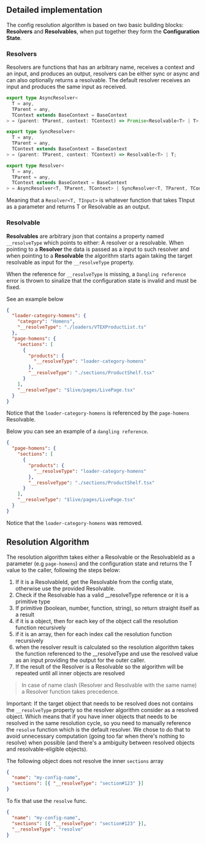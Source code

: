 ## Detailed implementation

The config resolution algorithm is based on two basic building blocks: **Resolvers** and **Resolvables**, when put together they form the **Configuration State**.

### Resolvers

Resolvers are functions that has an arbitrary name, receives a context and an input, and produces an output, resolvers can be either sync or async and can also optionally returns a resolvable. The default resolver receives an input and produces the same input as received.

```ts
export type AsyncResolver<
  T = any,
  TParent = any,
  TContext extends BaseContext = BaseContext
> = (parent: TParent, context: TContext) => Promise<Resolvable<T> | T>;

export type SyncResolver<
  T = any,
  TParent = any,
  TContext extends BaseContext = BaseContext
> = (parent: TParent, context: TContext) => Resolvable<T> | T;

export type Resolver<
  T = any,
  TParent = any,
  TContext extends BaseContext = BaseContext
> = AsyncResolver<T, TParent, TContext> | SyncResolver<T, TParent, TContext>;
```

Meaning that a `Resolver<T, TInput>` is whatever function that takes TInput as a parameter and returns T or Resolvable<T> as an output.

### Resolvable

**Resolvables** are arbitrary json that contains a property named `__resolveType` which points to either: A resolver or a resolvable. When pointing to a **Resolver** the data is passed as a input to such resolver and when pointing to a **Resolvable** the algorithm starts again taking the target resolvable as input for the `__resolveType` property.

When the reference for `__resolveType` is missing, a `Dangling reference` error is thrown to sinalize that the configuration state is invalid and must be fixed.

See an example below

```json
{
  "loader-category-homens": {
    "category": "Homens",
    "__resolveType": "./loaders/VTEXProductList.ts"
  },
  "page-homens": {
    "sections": [
      {
        "products": {
          "__resolveType": "loader-category-homens"
        },
        "__resolveType": "./sections/ProductShelf.tsx"
      }
    ],
    "__resolveType": "$live/pages/LivePage.tsx"
  }
}
```

Notice that the `loader-category-homens` is referenced by the `page-homens` Resolvable.

Below you can see an example of a `dangling reference`.

```json
{
  "page-homens": {
    "sections": [
      {
        "products": {
          "__resolveType": "loader-category-homens"
        },
        "__resolveType": "./sections/ProductShelf.tsx"
      }
    ],
    "__resolveType": "$live/pages/LivePage.tsx"
  }
}
```

Notice that the `loader-category-homens` was removed.

## Resolution Algorithm

The resolution algorithm takes either a Resolvable<T> or the ResolvableId as a parameter (e.g `page-homens`) and the configuration state and returns the T value to the caller, following the steps below:

1. If it is a ResolvableId, get the Resolvable from the config state, otherwise use the provided Resolvable.
2. Check if the Resolvable has a valid \_\_resolveType reference or it is a primitive type
3. If primitive (boolean, number, function, string), so return straight itself as a result
4. if it is a object, then for each key of the object call the resolution function recursively
5. if it is an array, then for each index call the resolution function recursively
6. when the resolver result is calculated so the resolution algorithm takes the function referenced to the \_\_resolveType and use the resolved value as an input providing the output for the outer caller.
7. If the result of the Resolver is a Resolvable so the algorithm will be repeated until all inner objects are resolved

> In case of name clash (Resolver and Resolvable with the same name) a Resolver function takes precedence.

Important:
If the target object that needs to be resolved does not contains the `__resolveType` property so the resolver algorithm consider as a resolved object. Which means that if you have inner objects that needs to be resolved in the same resolution cycle, so you need to manually reference the `resolve` function which is the default resolver. We chose to do that to avoid unnecessary computation (going too far when there's nothing to resolve) when possible (and there's a ambiguity between resolved objects and resolvable-eligible objects).

The following object does not resolve the inner `sections` array

```json
{
  "name": "my-config-name",
  "sections": [{ "__resolveType": "section#123" }]
}
```

To fix that use the `resolve` func.

```json
{
  "name": "my-config-name",
  "sections": [{ "__resolveType": "section#123" }],
  "__resolveType": "resolve"
}
```
